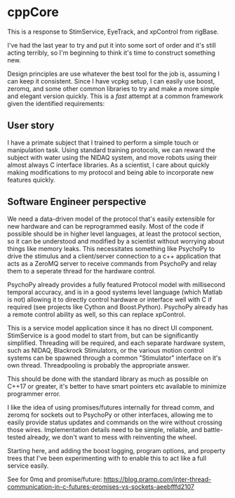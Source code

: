 # cppCore

This is a response to StimService, EyeTrack, and xpControl from rigBase.

I've had the last year to try and put it into some sort of order and it's still
acting terribly, so I'm beginning to think it's time to construct something new.

Design principles are use whatever the best tool for the job is, assuming I can
keep it consistent. Since I have vcpkg setup, I can easily use boost, zeromq,
and some other common libraries to try and make a more simple and elegant
version quickly. This is a *fast* attempt at a common framework given the
identified requirements:

## User story

I have a primate subject that I trained to perform a simple touch or
manipulation task. Using standard training protocols, we can reward the subject
with water using the NIDAQ system, and move robots using their almost always C
interface libraries. As a scientist, I care about quickly making modifications
to my protocol and being able to incorporate new features quickly.

## Software Engineer perspective

We need a data-driven model of the protocol that's easily extensible for new
hardware and can be reprogrammed easily. Most of the code if possible should be
in higher level languages, at least the protocol section, so it can be
understood and modified by a scientist without worrying about things like
memory leaks. This necessitates something like PsychoPy to drive the stimulus
and a client/server connection to a c++ application that acts as a ZeroMQ
server to receive commands from PsychoPy and relay them to a seperate thread for
the hardware control.

PsychoPy already provides a fully featured Protocol model with millisecond
temporal accuracy, and is in a good systems level language (which Matlab is not)
allowing it to directly control hardware or interface well with C if required
(see projects like Cython and Boost.Python). PsychoPy already has a remote
control ability as well, so this can replace xpControl.

This is a service model application since it has no direct UI component.
StimService is a good model to start from, but can be significantly simplified.
Threading will be required, and each separate hardware system, such as NIDAQ,
Blackrock Stimulators, or the various motion control systems can be spawned
through a common "Stimulator" interface on it's own thread. Threadpooling is
probably the appropriate answer. 

This should be done with the standard library as much as possible on C++17 or
greater, it's better to have smart pointers etc available to minimize
programmer error. 

I like the idea of using promises/futures internally for thread comm, and zeromq
for sockets out to PsychoPy or other interfaces, allowing me to easily provide
status updates and commands on the wire without crossing those wires.
Implementation details need to be simple, reliable, and battle-tested already,
we don't want to mess with reinventing the wheel.

Starting here, and adding the boost logging, program options, and property trees
that I've been experimenting with to enable this to act like a full service
easily.

See for 0mq and promise/future: https://blog.pramp.com/inter-thread-communication-in-c-futures-promises-vs-sockets-aeebfffd2107

